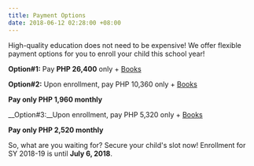 ```yaml
---
title: Payment Options
date: 2018-06-12 02:28:00 +08:00
---
```


High-quality education does not need to be expensive! We offer flexible payment options for you to enroll your child this school year!

__Option#1:__ Pay __PHP 26,400__ only + [Books](http://cleverminds.ph/#fees)


__Option#2:__ Upon enrollment, pay PHP 10,360 only + [Books](http://cleverminds.ph/#fees)

__Pay only PHP 1,960 monthly__

__Option#3:__Upon enrollment, pay PHP 5,320 only + [Books](http://cleverminds.ph/#fees)

__Pay only PHP 2,520 monthly__


So, what are you waiting for? Secure your child's slot now! Enrollment for SY 2018-19 is until __July 6, 2018__.